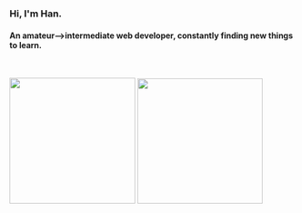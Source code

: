 <h3 align="left">Hi, I'm Han.</h3>
<h4 align="left">An amateur-->intermediate web developer, constantly finding new things to learn.</h4>
<br>

<p align="left">
  <img src="https://github-readme-stats.vercel.app/api/top-langs/?username=Han325&show_icons=true&theme=github_dark&border_radius=10px" height="221px" width="auto"/>
  <img src="https://github-readme-stats.vercel.app/api?username=Han325&theme=github_dark&border_radius=5px" height="220px"  />
</p>

